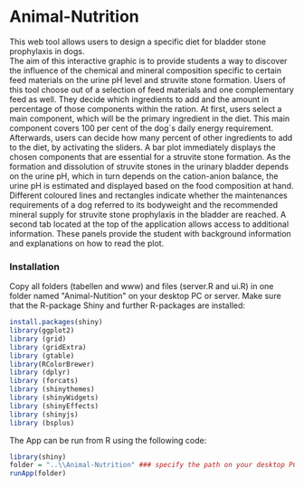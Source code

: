 # Animal-Nutrition

This web tool allows users to design a specific diet for bladder stone prophylaxis in dogs.  
The aim of this interactive graphic is to provide students a way to discover the influence of the chemical 
and mineral composition specific to certain feed materials on the urine pH level and struvite stone formation. 
Users of this tool choose out of a selection of feed materials and one complementary feed as well. 
They decide which ingredients to add and the amount in percentage of those components within the ration. 
At first, users select a main component, which will be the primary ingredient in the diet. 
This main component covers 100 per cent of the dog´s daily energy requirement. Afterwards, users can decide 
how many percent of other ingredients to add to the diet, by activating the sliders.
A bar plot immediately displays the chosen components that are essential for a struvite stone formation. 
As the formation and dissolution of struvite stones in the urinary bladder depends on the urine pH, 
which in turn depends on the cation-anion balance, the urine pH is estimated and displayed based on the food 
composition at hand. Different coloured lines and rectangles indicate whether the maintenances requirements of a dog 
referred to its bodyweight and the recommended mineral supply for struvite stone prophylaxis in the bladder are reached. 
A second tab located at the top of the application allows access to additional information. 
These panels provide the student with background information and explanations on how to read the plot.


### Installation

Copy all folders (tabellen and www) and files (server.R and ui.R) in one folder named "Animal-Nutition" on your desktop PC or server.
Make sure that the R-package Shiny and further R-packages are installed:
```r
install.packages(shiny)
library(ggplot2)
library (grid)
library (gridExtra)
library (gtable)
library(RColorBrewer)  
library (dplyr)
library (forcats)
library (shinythemes)
library (shinyWidgets)
library (shinyEffects)
library (shinyjs)
library (bsplus)

```

The App can be run from R using the following code:

```r
library(shiny)
folder = "..\\Animal-Nutrition" ### specify the path on your desktop PC to the Animal-Nutrtition folder
runApp(folder)
```
